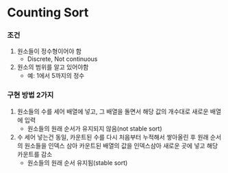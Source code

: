 # Counting Sort
### 조건
1. 원소들이 정수형이어야 함
    - Discrete, Not continuous
2. 원소의 범위를 알고 있어야함
    - 예: 1에서 5까지의 정수
### 구현 방법 2가지
1. 원소들의 수를 세어 배열에 넣고, 그 배열을 돌면서 해당 값의 개수대로 새로운 배열에 입력
    - 원소들의 원래 순서가 유지되지 않음(not stable sort)
2. 수 세어 넣는건 동일, 카운트된 수를 다시 처음부터 누적해서 쌓아올린 후 원래 순서의 원소들을 인덱스 삼아 카운트된 배열의 값을 인덱스삼아 새로운 곳에 넣고 해당 카운트를 감소
    - 원소들의 원래 순서 유지됨(stable sort)
